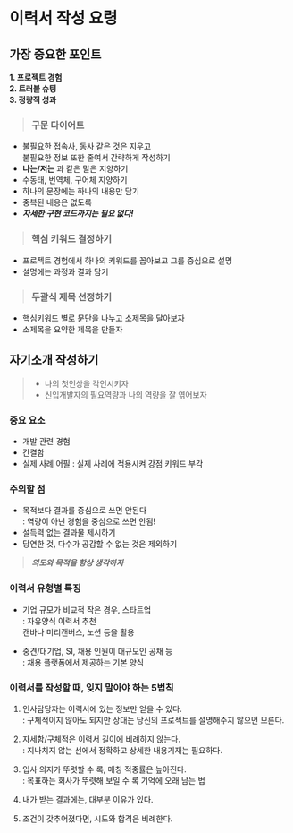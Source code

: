 # 이력서 작성 요령
## 가장 중요한 포인트
**1. 프로젝트 경험**  
**2. 트러블 슈팅**  
**3. 정량적 성과**  

> ### 구문 다이어트
  - 불필요한 접속사, 동사 같은 것은 지우고  
  불필요한 정보 또한 줄여서 간략하게 작성하기
  - **나는/저는** 과 같은 말은 지양하기
  - 수동태, 번역체, 구어체 지양하기
  - 하나의 문장에는 하나의 내용만 담기
  - 중복된 내용은 없도록
  - ***자세한 구현 코드까지는 필요 없다!***
  
> ### 핵심 키워드 결정하기
- 프로젝트 경험에서 하나의 키워드를 꼽아보고 그를 중심으로 설명
- 설명에는 과정과 결과 담기

> ### 두괄식 제목 선정하기
 - 핵심키워드 별로 문단을 나누고 소제목을 달아보자
 - 소제목을 요약한 제목을 만들자

## 자기소개 작성하기
> - 나의 첫인상을 각인시키자  
> - 신입개발자의 필요역량과 나의 역량을 잘 엮어보자
### 중요 요소
- 개발 관련 경험
- 간결함
- 실제 사례 어필 : 실제 사례에 적용시켜 강점 키워드 부각

### 주의할 점
- 목적보다 결과를 중심으로 쓰면 안된다  
: 역량이 아닌 경험을 중심으로 쓰면 안됨!
- 설득력 없는 결과물 제시하기
- 당연한 것, 다수가 공감할 수 없는 것은 제외하기  
    
> ***의도와 목적을 항상 생각하자***

### 이력서 유형별 특징
- 기업 규모가 비교적 작은 경우, 스타트업  
: 자유양식 이력서 추천  
캔바나 미리캔버스, 노션 등을 활용

- 중견/대기업, SI, 채용 인원이 대규모인 공채 등  
: 채용 플랫폼에서 제공하는 기본 양식

### 이력서를 작성할 때, 잊지 말아야 하는 5법칙
1. 인사담당자는 이력서에 있는 정보만 얻을 수 있다.  
: 구체적이지 않아도 되지만 상대는 당신의 프로젝트를 설명해주지 않으면 모른다.  

2. 자세함/구체적은 이력서 길이에 비례하지 않는다.  
   : 지나치지 않는 선에서 정확하고 상세한 내용기재는 필요하다.  

3. 입사 의지가 뚜렷할 수 록, 매칭 적중률은 높아진다.  
   : 목표하는 회사가 뚜렷해 보일 수 록 기억에 오래 남는 법  
   
4. 내가 받는 결과에는, 대부분 이유가 있다.  
5. 조건이 갖추어졌다면, 시도와 합격은 비례한다.

